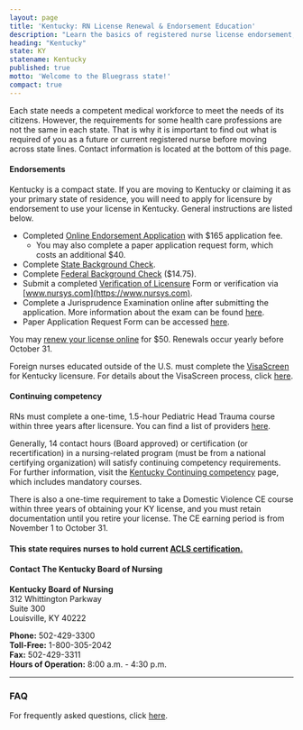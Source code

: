 ```yaml
---
layout: page
title: 'Kentucky: RN License Renewal & Endorsement Education'
description: "Learn the basics of registered nurse license endorsement, renewal, and continuing education in Kentucky. Maintain your nursing license with ease."
heading: "Kentucky"
state: KY
statename: Kentucky
published: true
motto: 'Welcome to the Bluegrass state!'
compact: true
---
```


Each state needs a competent medical workforce to meet the needs of its citizens. However, the requirements for some health care professions are not the same in each state. That is why it is important to find out what is required of you as a future or current registered nurse before moving across state lines. Contact information is located at the bottom of this page.

#### Endorsements

Kentucky is a compact state. If you are moving to Kentucky or claiming it as your primary state of residence, you will need to apply for licensure by endorsement to use your license in Kentucky. General instructions are listed below.

- Completed [Online Endorsement Application](https://kbn.ky.gov/Registered-Nurse/Pages/rn-endorsement.aspx) with \$165 application fee.
  - You may also complete a paper application request form, which costs an additional \$40.
- Complete [State Background Check](https://kbn.ky.gov/Licensure/Pages/criminal-background.aspx).
- Complete [Federal Background Check](https://kbn.ky.gov/Licensure/Pages/criminal-background.aspx) (\$14.75).
- Submit a completed [Verification of Licensure](https://kbn.ky.gov/Licensure/Pages/license-verification.aspx) Form or verification via [www.nursys.com](https://www.nursys.com).
- Complete a Jurisprudence Examination online after submitting the application. More information about the exam can be found [here](https://kbn.ky.gov/Licensure/Pages/jurisprudence-exam.aspx).
- Paper Application Request Form can be accessed [here](https://kbn.ky.gov/state-registered-nurse-aide/Pages/Apply.aspx).

You may [renew your license online](https://kbn.ky.gov/Licensure/Pages/nurse-licensure-compact.aspx) for \$50. Renewals occur yearly before October 31.

Foreign nurses educated outside of the U.S. must complete the [VisaScreen](https://www.cgfns.org/services/certification/visascreen-visa-credentials-assessment/) for Kentucky licensure. For details about the VisaScreen process, click [here](https://kbn.ky.gov/KBN%20Documents/cgfns-visascreen.pdf).

#### Continuing competency

RNs must complete a one-time, 1.5-hour Pediatric Head Trauma course within three years after licensure. You can find a list of providers [here](https://kbn.ky.gov/continuing-education/Pages/Continuing-Education-CE-providers.aspx).

Generally, 14 contact hours (Board approved) or certification (or recertification) in a nursing-related program (must be from a national certifying organization) will satisfy continuing competency requirements. For further information, visit the [Kentucky Continuing competency](https://kbn.ky.gov/continuing-education/Pages/Continuing-Education-Requirements.aspx) page, which includes mandatory courses.

There is also a one-time requirement to take a Domestic Violence CE course within three years of obtaining your KY license, and you must retain documentation until you retire your license. The CE earning period is from November 1 to October 31.

#### This state requires nurses to hold current [ACLS certification.](https://www.acls.net/kentucky-acls-pals-bls)

#### Contact The Kentucky Board of Nursing

**Kentucky Board of Nursing**  
312 Whittington Parkway  
Suite 300  
Louisville, KY 40222  

**Phone:** 502-429-3300  
**Toll-Free:** 1-800-305-2042  
**Fax:** 502-429-3311  
**Hours of Operation:** 8:00 a.m. - 4:30 p.m.

* * * * *

### FAQ

For frequently asked questions, click [here](https://ksbn.kansas.gov/faqs/).
